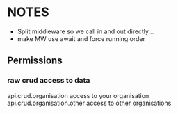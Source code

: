 # NOTES

* Split middleware so we call in and out directly...
* make MW use await and force running order

## Permissions

### raw crud access to data

api.crud.organisation                       access to your organisation
api.crud.organisation.other                 access to other organisations
